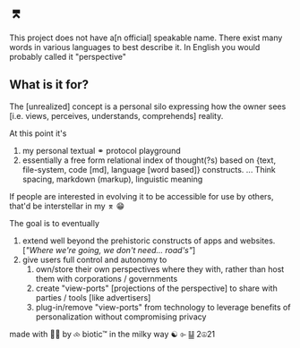 # ⌆ 
 
This project does not have a[n official] speakable name. There exist many words in various languages to best describe it. In English you would probably called it "perspective"

## What is it for?

The [unrealized] concept is a personal silo expressing how the owner sees [i.e. views, perceives, understands, comprehends] reality.


At this point it's 

1. my personal textual ⚭ protocol playground
2. essentially a free form relational index of thought(?s) based on {text, file-system, code [md], language [word based]} constructs. 
   ... Think spacing, markdown (markup), linguistic meaning


If people are interested in evolving it to be accessible for use by others, that'd be interstellar in my ⌆ 😁


The goal is to eventually 

1. extend well beyond the prehistoric constructs of apps and websites. [*"Where we're going, we don't need... road's"*]
2. give users full control and autonomy to
    1. own/store their own perspectives where they with, rather than host them with corporations / governments
    2. create "view-ports" [projections of the perspective] to share with parties / tools [like advertisers]
    3. plug-in/remove "view-ports" from technology to leverage benefits of personalization without compromising privacy


made with 💞💓 
by ⧝ biotic™ 
in the milky way
☯︎ ⌱ ䷊ 2☮21